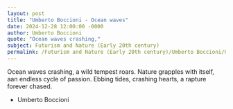 ```yaml
---
layout: post
title: "Umberto Boccioni - Ocean waves"
date: 2024-12-28 12:00:00 -0000
author: Umberto Boccioni
quote: "Ocean waves crashing,"
subject: Futurism and Nature (Early 20th century)
permalink: /Futurism and Nature (Early 20th century)/Umberto Boccioni/Umberto Boccioni - Ocean waves
---
```


Ocean waves crashing,
a wild tempest roars.
Nature grapples with itself,
aan endless cycle of passion.
Ebbing tides, crashing hearts,
a rapture forever chased.

- Umberto Boccioni
